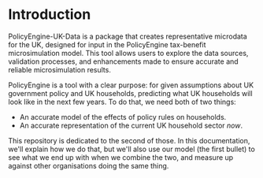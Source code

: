 # Introduction

PolicyEngine-UK-Data is a package that creates representative microdata for the UK, 
designed for input in the PolicyEngine tax-benefit microsimulation model. This tool 
allows users to explore the data sources, validation processes, and enhancements 
made to ensure accurate and reliable microsimulation results.

PolicyEngine is a tool with a clear purpose: for given assumptions about UK government policy and UK households, predicting what UK households will look like in the next few years. To do that, we need both of two things:

* An accurate model of the effects of policy rules on households.
* An accurate representation of the current UK household sector *now*.

This repository is dedicated to the second of those. In this documentation, we'll explain how we do that, but we'll also use our model (the first bullet) to see what we end up with when we combine the two, and measure up against other organisations doing the same thing.

